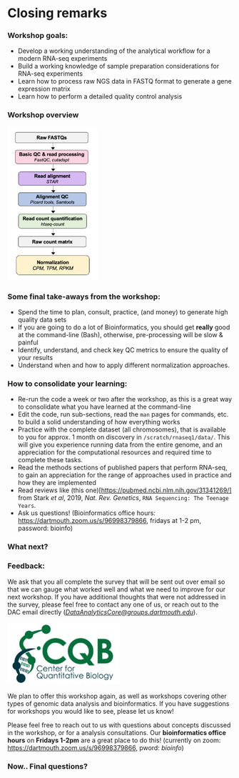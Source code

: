 # Closing remarks

### Workshop goals:
- Develop a working understanding of the analytical workflow for a modern RNA-seq experiments
- Build a working knowledge of sample preparation considerations for RNA-seq experiments
- Learn how to process raw NGS data in FASTQ format to generate a gene expression matrix
- Learn how to perform a detailed quality control analysis

### Workshop overview
<p align="left">
<img src="../figures/analysis_overview.png" alt="lib-composition"
	title="" width="40%" height="40%" />
</p>

### Some final take-aways from the workshop:
- Spend the time to plan, consult, practice, (and money) to generate high quality data sets
- If you are going to do a lot of Bioinformatics, you should get **really** good at the command-line (Bash), otherwise, pre-processing will be slow & painful
- Identify, understand, and check key QC metrics to ensure the quality of your results
- Understand when and how to apply different normalization approaches.


### How to consolidate your learning:
- Re-run the code a week or two after the workshop, as this is a great way to consolidate what you have learned at the command-line
- Edit the code, run sub-sections, read the `man` pages for commands, etc. to build a solid understanding of how everything works
- Practice with the complete dataset (all chromosomes), that is available to you for approx. 1 month on discovery in `/scratch/rnaseq1/data/`. This will give you experience running data from the entire genome, and an appreciation for the computational resources and required time to complete these tasks.
- Read the methods sections of published papers that perform RNA-seq, to gain an appreciation for the range of approaches used in practice and how they are implemented
- Read reviews like (this one)[https://pubmed.ncbi.nlm.nih.gov/31341269/] from Stark *et al*, 2019, *Nat. Rev. Genetics*, `RNA Sequencing: The Teenage Years`.
- Ask us questions! (Bioinformatics office hours: https://dartmouth.zoom.us/s/96998379866, fridays at 1-2 pm, password: bioinfo)

### What next?


### Feedback:

We ask that you all complete the survey that will be sent out over email so that we can gauge what worked well and what we need to improve for our next workshop. If you have additional thoughts that were not addressed in the survey, please feel free to contact any one of us, or reach out to the DAC email directly (*DataAnalyticsCore@groups.dartmouth.edu*).

<img src="../figures/logo.jpg" width="250" height="140" >

We plan to offer this workshop again, as well as workshops covering other types of genomic data analysis and bioinformatics. If you have suggestions for workshops you would like to see, please let us know!

Please feel free to reach out to us with questions about concepts discussed in the workshop, or for a analysis consultations. Our **bioinformatics office hours** on **Fridays 1-2pm** are a great place to do this! (currently on zoom: https://dartmouth.zoom.us/s/96998379866, pword: *bioinfo*)

### Now.. Final questions?

